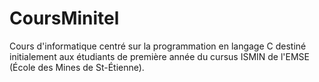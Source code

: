 # CoursMinitel
Cours d'informatique centré sur la programmation en langage C destiné initialement aux étudiants de première année du cursus ISMIN de l'EMSE (École des Mines de St-Étienne).
